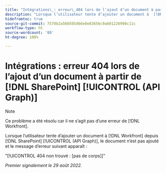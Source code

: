 ```yaml
---
title: "Intégrations\_: erreur\_404 lors de l’ajout d’un document à partir de l’API Graph SharePoint"
description: "Lorsque l’utilisateur tente d’ajouter un document à  [!DNL Workfront]  depuis  [!DNL SharePoint]  (API Graph), le fichier ne se charge pas et le message d’erreur suivant apparaît\_: "
hidefromtoc: true
source-git-commit: 7570b2a560505d66e0e83656c9a601226998c11c
workflow-type: ht
source-wordcount: '88'
ht-degree: 100%

---
```



# Intégrations : erreur 404 lors de l’ajout d’un document à partir de [!DNL SharePoint] [!UICONTROL (API Graph)]

>[!NOTE]
>
>Ce problème a été résolu car il ne s’agit pas d’une erreur de [!DNL Workfront].

Lorsque l’utilisateur tente d’ajouter un document à [!DNL Workfront] depuis [!DNL SharePoint] [!UICONTROL (API Graph)], le document n’est pas ajouté et le message d’erreur suivant apparaît :

&quot;[!UICONTROL 404 non trouvé : [pas de corps]]&quot;

_Premier signalement le 29 août 2022._

